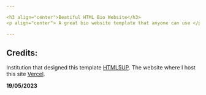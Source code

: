 ```yaml
---

<h3 align="center">Beatiful HTML Bio Website</h3>
<p align="center"> A great bio website template that anyone can use </p>

---
```



## Credits:
Institution that designed this template [HTML5UP](https://html5up.net/).
The website where I host this site [Vercel](https://vercel.com/).

**19/05/2023**
